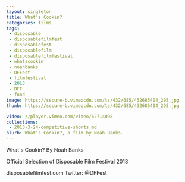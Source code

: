 ```yaml
---
layout: singleton
title: What's Cookin?
categories: films
tags:
 - disposable
 - disposablefilmfest
 - disposablefest
 - disposablefilm
 - disposablefilmfestival
 - whatscookin
 - noahbanks
 - DFFest
 - filmfestival
 - 2013
 - DFF
 - food
image: https://secure-b.vimeocdn.com/ts/432/685/432685404_295.jpg
thumb: https://secure-b.vimeocdn.com/ts/432/685/432685404_295.jpg

video: //player.vimeo.com/video/62714098
collections:
 - 2013-3-24-competitive-shorts.md
blurb: What's Cookin?, a film by Noah Banks.
---
```


What's Cookin?
By Noah Banks

Official Selection of Disposable Film Festival 2013

disposablefilmfest.com
Twitter: @DFFest